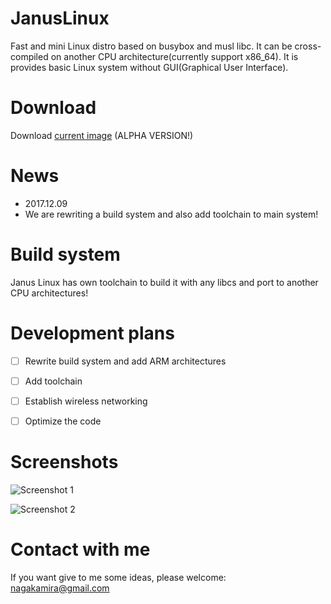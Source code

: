 # JanusLinux


Fast and mini Linux distro based on busybox and musl libc. It can be cross-compiled on another CPU architecture(currently support x86_64).
It is provides basic Linux system without GUI(Graphical User Interface).


# Download


Download [current image](https://github.com/protonesso/janus/releases/download/2017-11-27/JanusLinux-0.1-2017-11-27.iso) (ALPHA VERSION!)


# News
 * 2017.12.09
  * We are rewriting a build system and also add toolchain to main system!


# Build system


Janus Linux has own toolchain to build it with any libcs and port to another CPU architectures!


# Development plans


- [ ] Rewrite build system and add ARM architectures
- [ ] Add toolchain
- [ ] Establish wireless networking
- [ ] Optimize the code


# Screenshots


![Screenshot 1](https://github.com/protonesso/janus/raw/master/www/Screenshot%20from%202017-11-27%2017-11-38.png)


![Screenshot 2](https://github.com/protonesso/janus/raw/master/www/Screenshot%20from%202017-11-27%2017-12-57.png)


# Contact with me


If you want give to me some ideas, please welcome: nagakamira@gmail.com 
